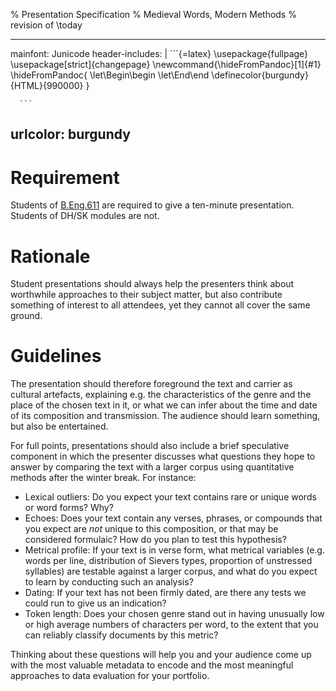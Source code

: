 % Presentation Specification
% Medieval Words, Modern Methods
% revision of \today

---
mainfont: Junicode
header-includes: |
	  ```{=latex}
	  \usepackage{fullpage}
	  \usepackage[strict]{changepage}
      \newcommand{\hideFromPandoc}[1]{#1}
      \hideFromPandoc{
        \let\Begin\begin
        \let\End\end
	  \definecolor{burgundy}{HTML}{990000}
      }

	  ```
urlcolor: burgundy
---

# Requirement

Students of [B.Eng.611](https://flexnow2.uni-goettingen.de/modulbeschreibungen/120927.pdf) are required to give a ten-minute presentation. Students of DH/SK modules are not.

# Rationale

Student presentations should always help the presenters think about worthwhile approaches to their subject matter, but also contribute something of interest to all attendees, yet they cannot all cover the same ground.

# Guidelines

The presentation should therefore foreground the text and carrier as cultural artefacts, explaining e.g. the characteristics of the genre and the place of the chosen text in it, or what we can infer about the time and date of its composition and transmission. The audience should learn something, but also be entertained.

For full points, presentations should also include a brief speculative component in which the presenter discusses what questions they hope to answer by comparing the text with a larger corpus using quantitative methods after the winter break. For instance:

- Lexical outliers: Do you expect your text contains rare or unique words or word forms? Why?
- Echoes: Does your text contain any verses, phrases, or compounds that you expect are *not* unique to this composition, or that may be considered formulaic? How do you plan to test this hypothesis?
- Metrical profile: If your text is in verse form, what metrical variables (e.g. words per line, distribution of Sievers types, proportion of unstressed syllables) are testable against a larger corpus, and what do you expect to learn by conducting such an analysis?
- Dating: If your text has not been firmly dated, are there any tests we could run to give us an indication?
- Token length: Does your chosen genre stand out in having unusually low or high average numbers of characters per word, to the extent that you can reliably classify documents by this metric?

Thinking about these questions will help you and your audience come up with the most valuable metadata to encode and the most meaningful approaches to data evaluation for your portfolio.
